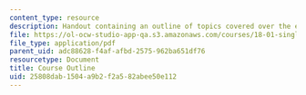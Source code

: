 ```yaml
---
content_type: resource
description: Handout containing an outline of topics covered over the entire course.
file: https://ol-ocw-studio-app-qa.s3.amazonaws.com/courses/18-01-single-variable-calculus-fall-2006/25808dab1504a9b2f2a582abee50e112_schedulef06.pdf
file_type: application/pdf
parent_uid: adc88628-f4af-afbd-2575-962ba651df76
resourcetype: Document
title: Course Outline
uid: 25808dab-1504-a9b2-f2a5-82abee50e112
---
```

